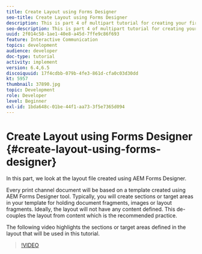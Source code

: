 ```yaml
---
title: Create Layout using Forms Designer
seo-title: Create Layout using Forms Designer
description: This is part 4 of multipart tutorial for creating your first interactive communication document for the print channel.In this part, we look at the layout file created using AEM Forms Designer.
seo-description: This is part 4 of multipart tutorial for creating your first interactive communication document for the print channel.In this part, we look at the layout file created using AEM Forms Designer.
uuid: 2f014c58-1ae1-40e8-a45d-7ffe9c86f693
feature: Interactive Communication
topics: development
audience: developer
doc-type: tutorial
activity: implement
version: 6.4,6.5
discoiquuid: 17f4cdbb-079b-4fe3-861d-cfa0c03d30dd
kt: 5957
thumbnail: 37890.jpg
topic: Development
role: Developer
level: Beginner
exl-id: 1bda648c-01be-44f1-aa73-3f5e7365d094
---
```

# Create Layout using Forms Designer {#create-layout-using-forms-designer}

In this part, we look at the layout file created using AEM Forms Designer.

Every print channel document will be based on a template created using AEM Forms Designer tool. Typically, you will create sections or target areas in your template for holding document fragments, images or layout fragments. Ideally, the layout will not have any content defined. This de-couples the layout from content which is the recommended practice.

The following video highlights the sections or target areas defined in the layout that will be used in this tutorial.

>[!VIDEO](https://video.tv.adobe.com/v/37890/?quality=9)
